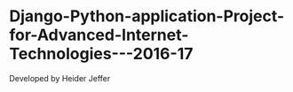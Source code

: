 # Django-Python-application-Project-for-Advanced-Internet-Technologies---2016-17
Developed by Heider Jeffer
